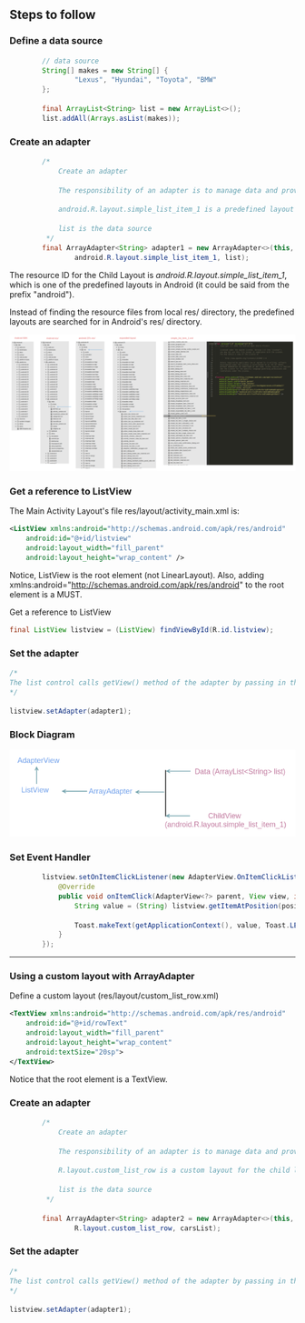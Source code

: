 ## Steps to follow

### Define a data source

```java
        // data source
        String[] makes = new String[] {
                "Lexus", "Hyundai", "Toyota", "BMW"
        };
        
        final ArrayList<String> list = new ArrayList<>();
        list.addAll(Arrays.asList(makes));
```

### Create an adapter

```java
        /*
            Create an adapter

            The responsibility of an adapter is to manage data and provide child views to the list control

            android.R.layout.simple_list_item_1 is a predefined layout for the child layout

            list is the data source
         */
        final ArrayAdapter<String> adapter1 = new ArrayAdapter<>(this,
                android.R.layout.simple_list_item_1, list);

```

The resource ID for the Child Layout is <i>android.R.layout.simple_list_item_1</i>, which is one of the predefined layouts 
in Android (it could be said from the prefix "android"). 

Instead of finding the resource files from local res/ directory, the predefined layouts are searched for in Android's 
res/ directory.

<img src="_misc/Android%20predefined%20layouts.png"/>


### Get a reference to ListView

The Main Activity Layout's file res/layout/activity_main.xml is:

```xml
<ListView xmlns:android="http://schemas.android.com/apk/res/android"
    android:id="@+id/listview"
    android:layout_width="fill_parent"
    android:layout_height="wrap_content" />
```

Notice, ListView is the root element (not LinearLayout). Also, adding xmlns:android="http://schemas.android.com/apk/res/android" to the root element is a MUST.

Get a reference to ListView

```java
final ListView listview = (ListView) findViewById(R.id.listview);
```

### Set the adapter

```java
/*
The list control calls getView() method of the adapter by passing in the index of the row that it wants to display
*/

listview.setAdapter(adapter1);
```

### Block Diagram

<img src="_misc/ArrayAdapter.png"/>


### Set Event Handler

```java
        listview.setOnItemClickListener(new AdapterView.OnItemClickListener() {
            @Override
            public void onItemClick(AdapterView<?> parent, View view, int position, long id) {
                String value = (String) listview.getItemAtPosition(position);

                Toast.makeText(getApplicationContext(), value, Toast.LENGTH_LONG).show();
            }
        });
```

<hr>

### Using a custom layout with ArrayAdapter

Define a custom layout (res/layout/custom_list_row.xml)

```xml
<TextView xmlns:android="http://schemas.android.com/apk/res/android"
    android:id="@+id/rowText"
    android:layout_width="fill_parent"
    android:layout_height="wrap_content"
    android:textSize="20sp">
</TextView>
```
Notice that the root element is a TextView.

### Create an adapter

```java
        /*
            Create an adapter

            The responsibility of an adapter is to manage data and provide child views to the list control

            R.layout.custom_list_row is a custom layout for the child layout

            list is the data source
         */

        final ArrayAdapter<String> adapter2 = new ArrayAdapter<>(this,
                R.layout.custom_list_row, carsList);
```

### Set the adapter

```java
/*
The list control calls getView() method of the adapter by passing in the index of the row that it wants to display
*/

listview.setAdapter(adapter1);
```
